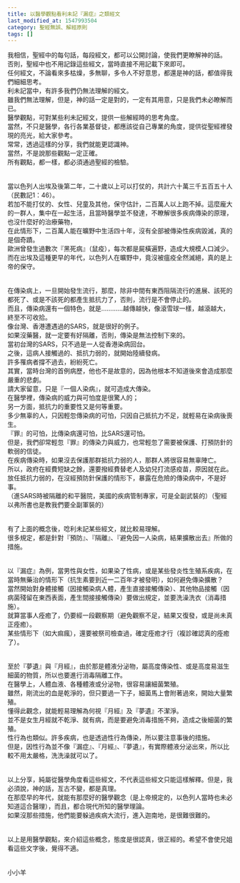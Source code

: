 ```yaml
---
title: 以醫學觀點看利未記『漏症』之類經文
last_modified_at: 1547993504
category: 聖經無誤、解經原則
tags: []
---
```


我相信，聖經中的每句話，每段經文，都可以公開討論，使我們更瞭解神的話。<br>否則，聖經中也不用記錄這些經文，當時直接不用記載下來即可。<br>任何經文，不論看來多枯燥，多無聊，多令人不好意思，都還是神的話，都值得我們細細思考。<br><!--more-->利未記當中，有許多我們仍無法理解的經文。<br>雖我們無法理解，但是，神的話一定是對的，一定有其用意，只是我們未必瞭解而已。<br>醫學觀點，可對某些利未記經文，提供一些解經時的思考角度。<br>當然，不只是醫學，各行各業基督徒，都應該從自己專業的角度，提供從聖經裡發現的亮光，給大家參考。<br>常常，透過這樣的分享，我們就能更認識神。<br>當然，不是說那些觀點一定正確。<br>所有觀點，都一樣，都必須通過聖經的檢驗。<br><br><br>當以色列人出埃及後第二年，二十歲以上可以打仗的，共計六十萬三千五百五十人（民數記1：46）。<br>若加不能打仗的、女性、兒童及其他，保守估計，二百萬人以上跑不掉。這麼龐大的一群人，集中在一起生活，且當時醫學並不發達，不瞭解很多疾病傳染的原理，也沒什麼好的治療藥物，<br>在此情形下，二百萬人能在曠野中生活四十年，沒有全部被傳染性疾病毀滅，真的是個奇蹟。<br>歐洲曾發生過數次『黑死病』（鼠疫），每次都是屍橫遍野，造成大規模人口減少。<br>而在出埃及這種更早的年代，以色列人在曠野中，竟沒被瘟疫全然滅絕，真的是上帝的保守。<br><br><br>在傳染病上，一旦開始發生流行，那麼，除非中間有東西阻隔流行的進展、該死的都死了、或是不該死的都產生抵抗力了，否則，流行是不會停止的。<br>而且，傳染病還有一個特色，就是…………越傳越快，像滾雪球一樣，越滾越大，終至不可收拾。<br>像台灣、香港遭遇過的SARS，就是很好的例子。<br>如果沒藥醫，就一定要有好隔離，否則，傳染是無法控制下來的。<br>當初台灣的SARS，只不過是一人從香港染病回台。<br>之後，這病人接觸過的、抵抗力弱的，就開始陸續發病。<br>許多罹病者撐不過去，紛紛死亡。<br>其實，當時台灣的首例病歷，他也不是故意的，因為他根本不知道後來會造成那麼嚴重的悲劇。<br>請大家留意，只是『一個人染病』，就可造成大傳染。<br>在醫學裡，傳染病的威力與可怕度是很驚人的；<br>另一方面，抵抗力的重要性又是何等重要。<br>多少無辜的人，只因輕忽傳染病的可怕，只因自己抵抗力不足，就輕易在染病後喪生。<br>『罪』的可怕，比傳染病還可怕，比SARS還可怕。<br>但是，我們卻常輕忽『罪』的傳染力與威力，也常輕忽了需要被保護、打預防針的軟弱的信徒。<br>在疾病傳染時，如果沒去保護那群抵抗力弱的人，那群人將很容易無辜陣亡。<br>所以，政府在經費短缺之餘，還要撥經費替老人及幼兒打流感疫苗，原因就在此。<br>放任抵抗力弱的，在沒經預防針保護的情形下，暴露在危險的傳染病中，不是好事。<br>（進SARS時被隔離的和平醫院，美國的疾病管制專家，可是全副武裝的）（聖經以弗所書也是教我們要全副軍裝的）<br><br><br>有了上面的概念後，唸利未記某些經文，就比較易理解。<br>很多規定，都是針對『預防』、『隔離』、『避免因一人染病，結果擴散出去』所做的措施。<br><br><br>以『漏症』為例，當男性與女性，如果染了性病，或是某些發炎性生殖系疾病，在當時無藥治的情形下（抗生素要到近一二百年才被發明），如何避免傳染擴散？<br>當然開始對身體接觸（因接觸染病人體，產生直接接觸傳染）、其他物品接觸（因病菌殘留在東西表面，產生間接接觸傳染）要做出規定，並要洗澡洗衣（消毒措施）。<br>就算當事人痊癒了，仍要經一段觀察期（避免觀察不足，結果又復發，或是尚未真正痊癒）。<br>某些情形下（如大痲瘋），還要被祭司檢查過，確定痊癒才行（複診確認真的痊癒了）。<br><br><br>至於『夢遺』與『月經』，由於那是體液分泌物，屬高度傳染性、或是高度易滋生細菌的物質，所以也要進行消毒隔離工作。<br>在醫學上，人體血液、各種體液或分泌物，很容易讓細菌繁殖。<br>雖然，剛流出的血是乾淨的，但只要過一下子，細菌馬上會附著過來，開始大量繁殖。<br>懂得此觀念，就能輕易理解為何視『月經』及『夢遺』不潔淨。<br>並不是女生月經就不乾淨、就有病，而是要避免消毒措施不夠，造成之後細菌的繁殖。<br>性行為也類似。許多疾病，也是透過性行為傳染，所以要注意事後的措施。<br>但是，因性行為並不像『漏症』、『月經』、『夢遺』，有實際體液分泌出來，所以比較不用太嚴格，洗洗澡就可以了。<br><br><br>以上分享，純屬從醫學角度看這些經文，不代表這些經文只能這樣解釋。但是，我必須說，神的話，亙古不變，都是真理。<br>在那麼早的年代，就能有那麼好的醫學觀念（是上帝規定的，以色列人當時也未必知道這合醫理），而且，都合現代所知的醫學理論。<br>如果沒那些措施，他們能要躲過疾病大流行，進入迦南地，是很難很難的。<br><br><br>以上是用醫學觀點，來介紹這些概念，態度是很認真，很正經的。希望不會使兄姐看這些文字後，覺得不適。<br><br><br>小小羊<br><p>&nbsp;</p><br><br><br>
